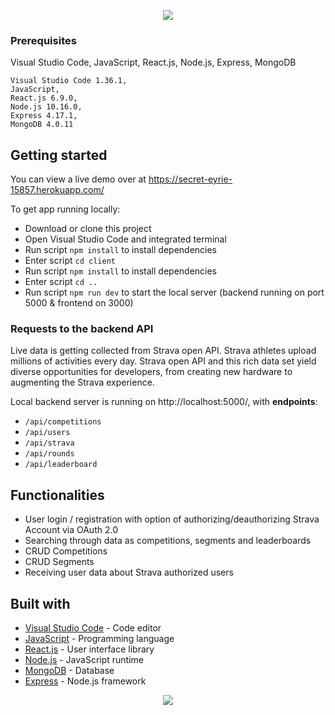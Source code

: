 <p align="center">
  <img src="https://i.imgur.com/YLGoIOk.png">
</p>

### Prerequisites

Visual Studio Code,
JavaScript,
React.js,
Node.js,
Express,
MongoDB
```
Visual Studio Code 1.36.1,
JavaScript,
React.js 6.9.0,
Node.js 10.16.0,
Express 4.17.1,
MongoDB 4.0.11
```

## Getting started

You can view a live demo over at https://secret-eyrie-15857.herokuapp.com/ 

To get app running locally:
* Download or clone this project
* Open Visual Studio Code and integrated terminal
* Run script ```npm install``` to install dependencies
* Enter script ```cd client```
* Run script ```npm install``` to install dependencies
* Enter script ```cd ..```
* Run script ```npm run dev``` to start the local server (backend running on port 5000 & frontend on 3000)

### Requests to the backend API

Live data is getting collected from Strava open API. Strava athletes upload millions of activities every day. Strava open API and this rich data set yield diverse opportunities for developers, from creating new hardware to augmenting the Strava experience.

Local backend server is running on http://localhost:5000/, with <b>endpoints</b>:

* ```/api/competitions```
* ```/api/users```
* ```/api/strava```
* ```/api/rounds```
* ```/api/leaderboard```

## Functionalities

* User login / registration with option of authorizing/deauthorizing Strava Account via OAuth 2.0
* Searching through data as competitions, segments and leaderboards
* CRUD Competitions
* CRUD Segments
* Receiving user data about Strava authorized users

## Built with

* [Visual Studio Code](https://code.visualstudio.com/) - Code editor
* [JavaScript](https://www.javascript.com/) - Programming language
* [React.js](https://reactjs.org/) - User interface library
* [Node.js](https://nodejs.org/en/) - JavaScript runtime
* [MongoDB](https://www.mongodb.com/) - Database
* [Express](https://expressjs.com/) - Node.js framework


<p align="center">
  <img src="https://i.imgur.com/1aYsGX1.png">
</p>
